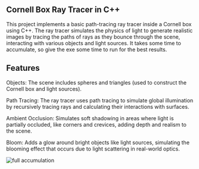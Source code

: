 Cornell Box Ray Tracer in C++
-----------------------------

This project implements a basic path-tracing ray tracer inside a Cornell box using C++. The ray tracer simulates the physics of light to generate realistic images by tracing the paths of rays as they bounce through the scene, interacting with various objects and light sources. It takes some time to accumulate, so give the exe some time to run for the best results. 

Features
---------------------
Objects: The scene includes spheres and triangles (used to construct the Cornell box and light sources).

Path Tracing: The ray tracer uses path tracing to simulate global illumination by recursively tracing rays and calculating their interactions with surfaces.

Ambient Occlusion: Simulates soft shadowing in areas where light is partially occluded, like corners and crevices, adding depth and realism to the scene.

Bloom: Adds a glow around bright objects like light sources, simulating the blooming effect that occurs due to light scattering in real-world optics.

![full accumulation](https://github.com/user-attachments/assets/e9c56272-8749-4c65-9e74-605f79a67842)
